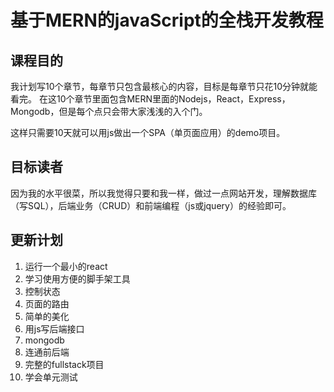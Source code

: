 # 基于MERN的javaScript的全栈开发教程
## 课程目的
我计划写10个章节，每章节只包含最核心的内容，目标是每章节只花10分钟就能看完。
在这10个章节里面包含MERN里面的Nodejs，React，Express，Mongodb，但是每个点只会带大家浅浅的入个门。

这样只需要10天就可以用js做出一个SPA（单页面应用）的demo项目。

## 目标读者
因为我的水平很菜，所以我觉得只要和我一样，做过一点网站开发，理解数据库（写SQL），后端业务（CRUD）和前端编程（js或jquery）的经验即可。

## 更新计划
1. 运行一个最小的react
2. 学习使用方便的脚手架工具
3. 控制状态
4. 页面的路由
5. 简单的美化
6. 用js写后端接口
7. mongodb
8. 连通前后端
9. 完整的fullstack项目
10. 学会单元测试